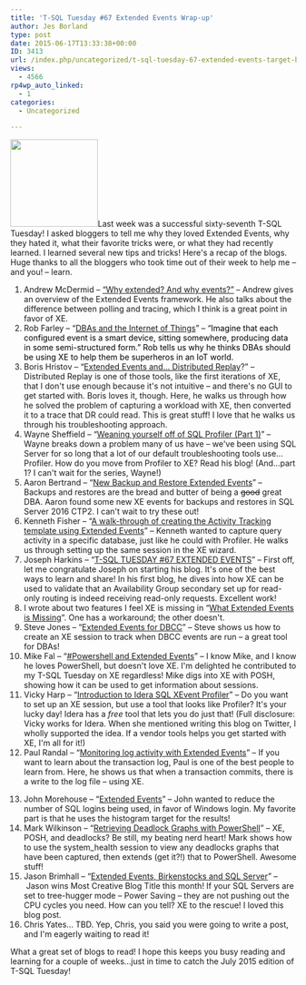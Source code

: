 ```yaml
---
title: 'T-SQL Tuesday #67 Extended Events Wrap-up'
author: Jes Borland
type: post
date: 2015-06-17T13:33:38+00:00
ID: 3413
url: /index.php/uncategorized/t-sql-tuesday-67-extended-events-target-blog/
views:
  - 4566
rp4wp_auto_linked:
  - 1
categories:
  - Uncategorized

---
```

<img class="alignright" src="/wp-content/uploads/blogs/DataMgmt/olap_1.gif" alt="" width="154" height="154" />Last week was a successful sixty-seventh T-SQL Tuesday! I asked bloggers to tell me why they loved Extended Events, why they hated it, what their favorite tricks were, or what they had recently learned. I learned several new tips and tricks! Here's a recap of the blogs. Huge thanks to all the bloggers who took time out of their week to help me – and you! – learn.

<ol type="1">
  <li value="1">
    Andrew McDermid – <a href="http://andrewmcdermid.net/tsql-tuesday-67-why-extended-and-why-events/" target="_blank">“Why extended? And why events?”</a> – Andrew gives an overview of the Extended Events framework. He also talks about the difference between polling and tracing, which I think is a great point in favor of XE.
  </li>
  <li>
    Rob Farley – “<a href="http://sqlblog.com/blogs/rob_farley/archive/2015/06/09/dbas-and-the-internet-of-things.aspx" target="_blank">DBAs and the Internet of Things</a>” – “<span style="color: #000000">Imagine that each configured event is a smart device, sitting somewhere, producing data in some semi-structured form.” Rob tells us why he thinks DBAs should be using XE to help them be superheros in an IoT world. </span>
  </li>
  <li>
    Boris Hristov – “<a href="http://borishristov.com/blog/t-sql-tuesday-67-extended-events-and-distributed-replay/" target="_blank">Extended Events and… Distributed Replay</a>?” – Distributed Replay is one of those tools, like the first iterations of XE, that I don't use enough because it's not intuitive – and there's no GUI to get started with. Boris loves it, though. Here, he walks us through how he solved the problem of capturing a workload with XE, then converted it to a trace that DR could read. This is great stuff! I love that he walks us through his troubleshooting approach.
  </li>
  <li>
    Wayne Sheffield – “<a href="http://www.sqlsolutionsgroup.com/wean-off-sql-profiler-part-1/" target="_blank">Weaning yourself off of SQL Profiler (Part 1)</a>” – Wayne breaks down a problem many of us have – we've been using SQL Server for so long that a lot of our default troubleshooting tools use…Profiler. How do you move from Profiler to XE? Read his blog! (And…part 1? I can't wait for the series, Wayne!)
  </li>
  <li>
    Aaron Bertrand – “<a href="http://sqlperformance.com/2015/06/extended-events/t-sql-tuesday-67-backup-restore" target="_blank">New Backup and Restore Extended Events</a>” – Backups and restores are the bread and butter of being a <del>good</del> great DBA. Aaron found some new XE events for backups and restores in SQL Server 2016 CTP2. I can't wait to try these out!
  </li>
  <li>
    Kenneth Fisher – “<a href="//sqlstudies.com/2015/06/09/a-walk-through-of-creating-the-activity-tracking-template-using-extended-events/" target="_blank">A walk-through of creating the Activity Tracking template using Extended Events</a>” – Kenneth wanted to capture query activity in a specific database, just like he could with Profiler. He walks us through setting up the same session in the XE wizard.
  </li>
  <li>
    Joseph Harkins – “<a href="http://www.synchrotronics.net/blog/t-sql-tuesday-67-extended-events/" target="_blank">T-SQL TUESDAY #67 EXTENDED EVENTS</a>” – First off, let me congratulate Joseph on starting his blog. It's one of the best ways to learn and share! In his first blog, he dives into how XE can be used to validate that an Availability Group secondary set up for read-only routing is indeed receiving read-only requests. Excellent work!
  </li>
  <li>
    I wrote about two features I feel XE is missing in “<a href="/index.php/datamgmt/dbprogramming/t-sql-tuesday-67-what-extended-events-is-missing/" target="_blank">What Extended Events is Missing</a>“. One has a workaround; the other doesn't.
  </li>
  <li>
    Steve Jones – “<a href="https://voiceofthedba.wordpress.com/2015/06/09/t-sql-tuesday-67-extended-events-for-dbcc/" target="_blank">Extended Events for DBCC</a>” – Steve shows us how to create an XE session to track when DBCC events are run – a great tool for DBAs!
  </li>
  <li>
    Mike Fal – “<a href="http://www.mikefal.net/2015/06/09/tsql2sday-powershell-and-extended-events/" target="_blank">#Powershell and Extended Events</a>” – I know Mike, and I know he loves PowerShell, but doesn't love XE. I'm delighted he contributed to my T-SQL Tuesday on XE regardless! Mike digs into XE with POSH, showing how it can be used to get information about sessions.
  </li>
  <li>
    Vicky Harp – “<a href="http://community.idera.com/blog/idera/t-sql-tuesday-67-introduction-to-idera-sql-xevent-profiler/" target="_blank">Introduction to Idera SQL XEvent Profiler</a>” – Do you want to set up an XE session, but use a tool that looks like Profiler? It's your lucky day! Idera has a <em>free</em> tool that lets you do just that! (Full disclosure: Vicky works for Idera. When she mentioned writing this blog on Twitter, I wholly supported the idea. If a vendor tools helps you get started with XE, I'm all for it!)
  </li>
  <li>
    Paul Randal – “<a href="http://www.sqlskills.com/blogs/paul/t-sql-tuesday-67-monitoring-log-activity-with-extended-events/" target="_blank">Monitoring log activity with Extended Events</a>” – If you want to learn about the transaction log, Paul is one of the best people to learn from. Here, he shows us that when a transaction commits, there is a write to the log file – using XE.
  </li>
</ol>

<ol type="1">
  <li value="13">
    John Morehouse – “<a href="http://sqlrus.com/2015/06/t-sql-tuesday-67-extended-events/" target="_blank">Extended Events</a>” – John wanted to reduce the number of SQL logins being used, in favor of Windows login. My favorite part is that he uses the histogram target for the results!
  </li>
  <li>
    Mark Wilkinson – “<a href="http://m82labs.com/deadlock-graph-posh/" target="_blank">Retrieving Deadlock Graphs with PowerShell</a>” – XE, POSH, and deadlocks? Be still, my beating nerd heart! Mark shows how to use the system_health session to view any deadlocks graphs that have been captured, then extends (get it?!) that to PowerShell. Awesome stuff!
  </li>
  <li>
    Jason Brimhall – “<a href="http://bit.ly/XETreehugger" target="_blank">Extended Events, Birkenstocks and SQL Server</a>” –  Jason wins Most Creative Blog Title this month! If your SQL Servers are set to tree-hugger mode – Power Saving – they are not pushing out the CPU cycles you need. How can you tell? XE to the rescue! I loved this blog post.
  </li>
  <li>
    Chris Yates… TBD. Yep, Chris, you said you were going to write a post, and I'm eagerly waiting to read it!
  </li>
</ol>

What a great set of blogs to read! I hope this keeps you busy reading and learning for a couple of weeks…just in time to catch the July 2015 edition of T-SQL Tuesday!
